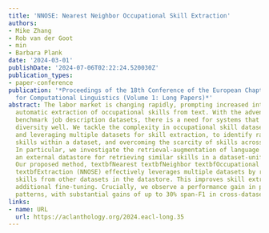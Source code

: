 ```yaml
---
title: 'NNOSE: Nearest Neighbor Occupational Skill Extraction'
authors:
- Mike Zhang
- Rob van der Goot
- min
- Barbara Plank
date: '2024-03-01'
publishDate: '2024-07-06T02:22:24.520030Z'
publication_types:
- paper-conference
publication: '*Proceedings of the 18th Conference of the European Chapter of the Association
  for Computational Linguistics (Volume 1: Long Papers)*'
abstract: The labor market is changing rapidly, prompting increased interest in the
  automatic extraction of occupational skills from text. With the advent of English
  benchmark job description datasets, there is a need for systems that handle their
  diversity well. We tackle the complexity in occupational skill datasets tasks---combining
  and leveraging multiple datasets for skill extraction, to identify rarely observed
  skills within a dataset, and overcoming the scarcity of skills across datasets.
  In particular, we investigate the retrieval-augmentation of language models, employing
  an external datastore for retrieving similar skills in a dataset-unifying manner.
  Our proposed method, textbfNearest textbfNeighbor textbfOccupational textbfSkill
  textbfExtraction (NNOSE) effectively leverages multiple datasets by retrieving neighboring
  skills from other datasets in the datastore. This improves skill extraction textitwithout
  additional fine-tuning. Crucially, we observe a performance gain in predicting infrequent
  patterns, with substantial gains of up to 30% span-F1 in cross-dataset settings.
links:
- name: URL
  url: https://aclanthology.org/2024.eacl-long.35
---
```


